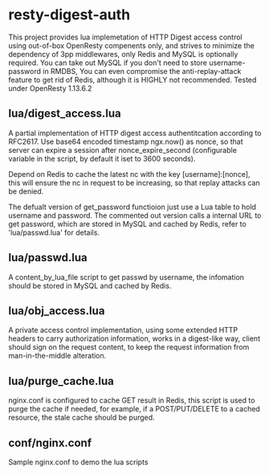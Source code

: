 # resty-digest-auth

This project provides lua implemetation of HTTP Digest access control using out-of-box OpenResty compenents only, and strives to minimize the dependency of 3pp middlewares, only Redis and MySQL is optionally required. You can take out MySQL if you don't need to store username-password in RMDBS, You can even compromise the anti-replay-attack feature to get rid of Redis, although it is HIGHLY not recommended.
Tested under OpenResty 1.13.6.2

## lua/digest_access.lua
A partial implementation of HTTP digest access authentitcation according to RFC2617.
Use base64 encoded timestamp ngx.now() as nonce, so that server can expire a session
after nonce_expire_second (configurable variable in the script, by default it iset to 3600 seconds).

Depend on Redis to cache the latest nc with the key [username]:[nonce], this will ensure the nc in request to be increasing, so that replay attacks can be denied.

The defualt version of get_password functioion just use a Lua table to hold username and password. The commented out version calls a internal URL to get password, which are stored in MySQL and cached by Redis, refer to 'lua/passwd.lua' for details.

## lua/passwd.lua
A content_by_lua_file script to get passwd by username, the infomation should be stored in MySQL and cached by Redis.

## lua/obj_access.lua
A private access control implementation, using some extended HTTP headers to carry authorization information, works in a digest-like way, client should sign on the request content, to keep the request information from man-in-the-middle alteration.

## lua/purge_cache.lua
nginx.conf is configured to cache GET result in Redis, this script is used to purge the cache if needed, for example, if a POST/PUT/DELETE to a cached resource, the stale cache should be purged.
 

## conf/nginx.conf
Sample nginx.conf to demo the lua scripts
